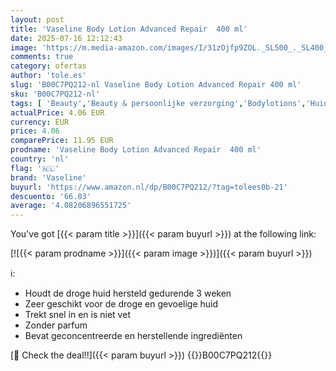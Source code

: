 ```yaml
---
layout: post
title: 'Vaseline Body Lotion Advanced Repair  400 ml'
date: 2025-07-16 12:12:43
image: 'https://m.media-amazon.com/images/I/31zOjfp9ZOL._SL500_._SL400_.jpg'
comments: true
category: ofertas
author: 'tole.es'
slug: 'B00C7PQ212-nl Vaseline Body Lotion Advanced Repair 400 ml'
sku: 'B00C7PQ212-nl'
tags: [ 'Beauty','Beauty & persoonlijke verzorging','Bodylotions','Huidverzorging','Lichaamverzorgingsproducten','Vochtinbrengende middelen voor lichaam','vaseline','🇳🇱', ]
actualPrice: 4.06 EUR
currency: EUR
price: 4.06
comparePrice: 11.95 EUR
prodname: 'Vaseline Body Lotion Advanced Repair  400 ml'
country: 'nl'
flag: '🇳🇱'
brand: 'Vaseline'
buyurl: 'https://www.amazon.nl/dp/B00C7PQ212/?tag=tolees0b-21'
descuento: '66.03'
average: '4.08206896551725'
---
```


You've got [{{< param title >}}]({{< param buyurl >}}) at the following link:

[![{{< param prodname >}}]({{< param image >}})]({{< param buyurl >}})

ℹ️:

- Houdt de droge huid hersteld gedurende 3 weken
- Zeer geschikt voor de droge en gevoelige huid
- Trekt snel in en is niet vet
- Zonder parfum
- Bevat geconcentreerde en herstellende ingrediënten

[🛒 Check the deal!!]({{< param buyurl >}})
{{<world>}}B00C7PQ212{{</world>}}
